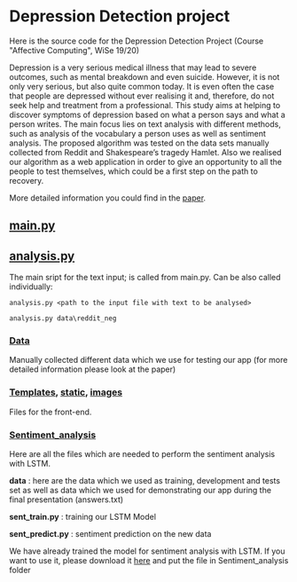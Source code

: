 # Depression Detection project

Here is the source code for the Depression Detection Project (Course "Affective Computing", WiSe 19/20)

Depression is a very serious medical illness that may lead to severe outcomes, such as mental breakdown and even suicide. However, it is not only very serious, but also quite common today. It is even often the case that people are depressed without ever realising it and, therefore, do not seek help and treatment from a professional. This study aims at helping to discover symptoms of depression based on what a person says and what a person writes. The main focus lies on text analysis with different methods, such as analysis of the vocabulary a person uses as well as sentiment analysis. The proposed algorithm was tested on the data sets manually collected from Reddit and Shakespeare’s tragedy Hamlet. Also we realised our algorithm as a web application in order to give an opportunity to all the people to test themselves, which could be a first step on the path to recovery.

More detailed information you could find in the [paper](https://github.com/agsedova/depression_detection/blob/master/Depression_recognition_Schinke_Sedova.pdf).

## [main.py](https://github.com/agsedova/depression_detection/blob/master/main.py)



## [analysis.py](https://github.com/agsedova/depression_detection/blob/master/analysis.py)
The main sript for the text input; is called from main.py. Can be also called individually:

`analysis.py <path to the input file with text to be analysed>`

`analysis.py data\reddit_neg`


### [Data](https://github.com/agsedova/depression_detection/tree/master/data)

Manually collected different data which we use for testing our app (for more detailed information please look at the paper)

### [Templates](https://github.com/agsedova/depression_detection/tree/master/templates), [static](https://github.com/agsedova/depression_detection/tree/master/static), [images](https://github.com/agsedova/depression_detection/tree/master/images)
Files for the front-end. 

### [Sentiment_analysis](https://github.com/agsedova/depression_detection/tree/master/Sentiment_analysis)
Here are all the files which are needed to perform the sentiment analysis with LSTM.

**data** : here are the data which we used as training, development and tests set as well as data which we used for demonstrating our app during the final presentation (answers.txt)

**sent_train.py** : training our LSTM Model

**sent_predict.py** : sentiment prediction on the new data

We have already trained the model for sentiment analysis with LSTM. If you want to use it, please download it [here](https://www.icloud.com/iclouddrive/07l-mKo0NRemSlP5AQQY__HgQ#trained_model) and put the file in Sentiment_analysis folder
